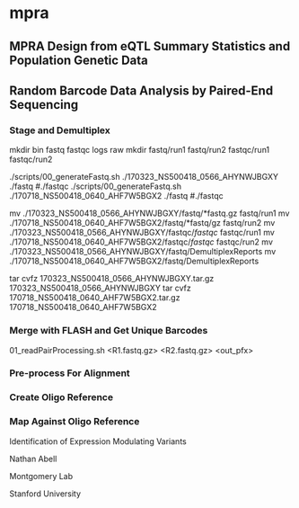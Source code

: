 # mpra

## MPRA Design from eQTL Summary Statistics and Population Genetic Data

## Random Barcode Data Analysis by Paired-End Sequencing

### Stage and Demultiplex

mkdir bin fastq fastqc logs raw
mkdir fastq/run1 fastq/run2 fastqc/run1 fastqc/run2

./scripts/00_generateFastq.sh ./170323_NS500418_0566_AHYNWJBGXY ./fastq #./fastqc
./scripts/00_generateFastq.sh ./170718_NS500418_0640_AHF7W5BGX2 ./fastq #./fastqc

mv ./170323_NS500418_0566_AHYNWJBGXY/fastq/*fastq.gz fastq/run1
mv ./170718_NS500418_0640_AHF7W5BGX2/fastq/*fastq/gz fastq/run2
mv ./170323_NS500418_0566_AHYNWJBGXY/fastqc/*fastqc* fastqc/run1
mv ./170718_NS500418_0640_AHF7W5BGX2/fastqc/*fastqc* fastqc/run2
mv ./170323_NS500418_0566_AHYNWJBGXY/fastq/DemultiplexReports
mv ./170718_NS500418_0640_AHF7W5BGX2/fastq/DemultiplexReports

tar cvfz 170323_NS500418_0566_AHYNWJBGXY.tar.gz 170323_NS500418_0566_AHYNWJBGXY
tar cvfz 170718_NS500418_0640_AHF7W5BGX2.tar.gz 170718_NS500418_0640_AHF7W5BGX2

### Merge with FLASH and Get Unique Barcodes

01_readPairProcessing.sh <R1.fastq.gz> <R2.fastq.gz> <out_pfx>

### Pre-process For Alignment

### Create Oligo Reference

### Map Against Oligo Reference

Identification of Expression Modulating Variants

Nathan Abell

Montgomery Lab

Stanford University
